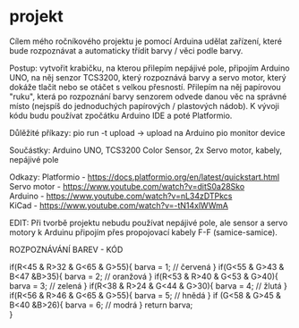 # projekt

Cílem mého ročníkového projektu je pomocí Arduina udělat zařízení, které bude rozpoznávat a automaticky třídit barvy / věci podle barvy. 

Postup: vytvořit krabičku, na kterou přilepím nepájivé pole, připojím Arduino UNO, na něj senzor TCS3200, 
který rozpoznává barvy a servo motor, který dokáže tlačit nebo se otáčet s velkou přesností. 
Přilepím na něj papírovou "ruku", která po rozpoznání barvy senzorem odvede danou věc na správné místo 
(nejspíš do jednoduchých papírových / plastových nádob). K vývoji kódu budu používat zpočátku Arduino IDE a poté Platformio.

Důlěžité příkazy: pio run -t upload -> upload na Arduino
                  pio monitor device

Součástky: Arduino UNO, TCS3200 Color Sensor, 2x Servo motor, kabely, nepájivé pole

Odkazy: Platformio - https://docs.platformio.org/en/latest/quickstart.html
Servo motor        - https://www.youtube.com/watch?v=ditS0a28Sko                                                                       
Arduino            - https://www.youtube.com/watch?v=nL34zDTPkcs                                                                       
KiCad              - https://www.youtube.com/watch?v=-tN14xlWWmA                                                                       

EDIT: Při tvorbě projektu nebudu používat nepájivé pole, ale sensor a servo motory k Arduinu připojím přes propojovací kabely F-F (samice-samice).

ROZPOZNÁVÁNÍ BAREV - KÓD

if(R<45 & R>32 & G<65 & G>55){
    barva = 1; // červená
  }
  if(G<55 & G>43 & B<47 &B>35){
    barva = 2; // oranžová
  }
  if(R<53 & R>40 & G<53 & G>40){
    barva = 3; // zelená
  }
  if(R<38 & R>24 & G<44 & G>30){
    barva = 4; // žlutá
  }
  if(R<56 & R>46 & G<65 & G>55){
    barva = 5; // hnědá
  }
  if (G<58 & G>45 & B<40 &B>26){
    barva = 6; // modrá
  }
  return barva;  
}
